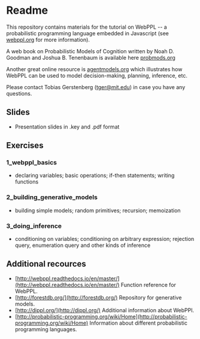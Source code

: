 # Readme 

This repository contains materials for the tutorial on WebPPL -- a probabilistic programming language embedded in Javascript (see [webppl.org](http://www.webppl.org) for more information). 

A web book on Probabilistic Models of Cognition written by Noah D. Goodman and Joshua B. Tenenbaum is available here [probmods.org](http://www.probmods.org)

Another great online resource is [agentmodels.org](http://www.agentmodels.org) which illustrates how WebPPL can be used to model decision-making, planning, inference, etc.  

Please contact Tobias Gerstenberg ([tger@mit.edu](mailto:tger@mit.edu)) in case you have any questions.

## Slides 

- Presentation slides in .key and .pdf format 

## Exercises 

### 1_webppl_basics 

- declaring variables; basic operations; if-then statements; writing functions 

### 2_building_generative_models 

- building simple models; random primitives; recursion; memoization 

### 3_doing_inference

- conditioning on variables; conditioning on arbitrary expression; rejection query, enumeration query and other kinds of inference 

## Additional recources 

- [http://webppl.readthedocs.io/en/master/](http://webppl.readthedocs.io/en/master/) Function reference for WebPPL.
- [http://forestdb.org/](http://forestdb.org/) Repository for generative models. 
- [http://dippl.org/](http://dippl.org/) Additional information about WebPPl.
- [http://probabilistic-programming.org/wiki/Home](http://probabilistic-programming.org/wiki/Home) Information about different probabilistic programming languages. 
